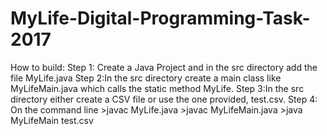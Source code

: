 # MyLife-Digital-Programming-Task-2017

How to build:
Step 1: Create a Java Project and in the src directory add the file MyLife.java
Step 2:In the src directory create a main class like MyLifeMain.java which calls the static method MyLife.
Step 3:In the src directory either create a CSV file or use the one provided, test.csv. 
Step 4: On the command line 
    >javac MyLife.java
    >javac MyLifeMain.java
    >java MyLifeMain test.csv
    
